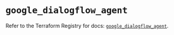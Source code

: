 # `google_dialogflow_agent`

Refer to the Terraform Registry for docs: [`google_dialogflow_agent`](https://registry.terraform.io/providers/hashicorp/google-beta/6.10.0/docs/resources/google_dialogflow_agent).
